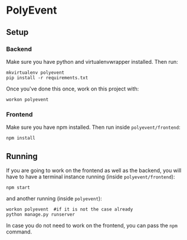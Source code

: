 # PolyEvent

## Setup

### Backend

Make sure you have python and virtualenvwrapper installed. Then run:
```
mkvirtualenv polyevent
pip install -r requirements.txt
```

Once you've done this once, work on this project with:
```
workon polyevent
```

### Frontend

Make sure you have npm installed. Then run inside `polyevent/frontend`:
```
npm install
```

## Running

If you are going to work on the frontend as well as the backend, you will have
to have a terminal instance running (inside `polyevent/frontend`):
```
npm start
```
and another running (inside `polyevent`):
```
workon polyevent  #if it is not the case already
python manage.py runserver
```
In case you do not need to work on the frontend, you can pass the `npm` command.
